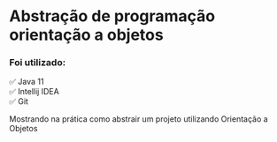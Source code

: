 # Abstração de programação orientação a objetos

### Foi utilizado:
✅ Java 11 <br/>
✅ Intellij IDEA <br/>
✅ Git <br/>

Mostrando na prática como abstrair um projeto utilizando Orientação a Objetos

